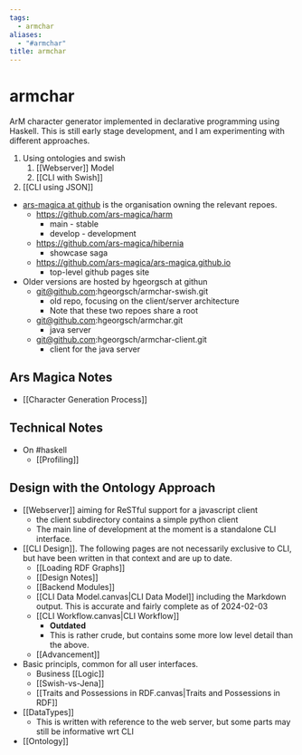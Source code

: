 ```yaml
---
tags:
  - armchar
aliases:
  - "#armchar"
title: armchar
---
```


# armchar

ArM character generator implemented in declarative programming
using Haskell.  This is still early stage development, and I am
experimenting with different approaches.

1. Using ontologies and swish
    1. [[Webserver]] Model
    1. [[CLI with Swish]]
2. [[CLI using JSON]]

+ [ars-magica at github](https://github.com/ars-magica) is the organisation owning the relevant repoes.
	+ https://github.com/ars-magica/harm
		+ main - stable
		+ develop - development
	+ https://github.com/ars-magica/hibernia
		+ showcase saga
	+ https://github.com/ars-magica/ars-magica.github.io
		+ top-level github pages site
+ Older versions are hosted by hgeorgsch at githun
	+ git@github.com:hgeorgsch/armchar-swish.git
		+ old repo, focusing on the client/server architecture
		+ Note that these two repoes share a root
	+ git@github.com:hgeorgsch/armchar.git
		+ java server
	+ git@github.com:hgeorgsch/armchar-client.git
		+ client for the java server

## Ars Magica  Notes

+ [[Character Generation Process]]
## Technical Notes

+ On #haskell
    + [[Profiling]]

## Design with the Ontology Approach

+ [[Webserver]] aiming for ReSTful support for a javascript client
    + the client subdirectory contains a simple python client
	+ The main line of development at the moment is a standalone CLI interface.
+ [[CLI Design]].  The following pages are not necessarily exclusive to CLI, but have been written in that context and are up to date.
	+ [[Loading RDF Graphs]]
	+ [[Design Notes]]
	+ [[Backend Modules]]
	+ [[CLI Data Model.canvas|CLI Data Model]]  including the Markdown output.  This is accurate and fairly complete as of 2024-02-03
	+ [[CLI Workflow.canvas|CLI Workflow]] 
		+ **Outdated**
		+ This is rather crude, but contains some more low level detail than the above.
	+ [[Advancement]]
+ Basic principls, common for all user interfaces.
	+ Business [[Logic]]
	+ [[Swish-vs-Jena]]
	+ [[Traits and Possessions in RDF.canvas|Traits and Possessions in RDF]]
+ [[DataTypes]]
	+ This is written with reference to the web server, but some parts may still be informative wrt CLI
+ [[Ontology]]

